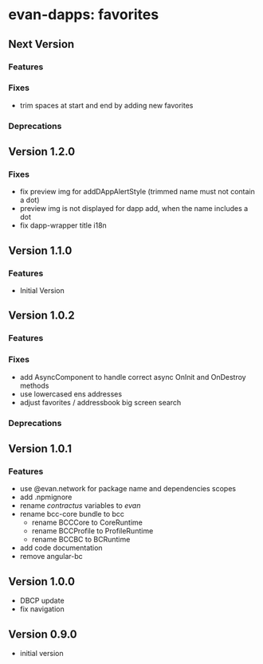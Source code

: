 # evan-dapps: favorites

## Next Version
### Features
### Fixes
- trim spaces at start and end by adding new favorites

### Deprecations

## Version 1.2.0
### Fixes
- fix preview img for addDAppAlertStyle (trimmed name must not contain a dot)
- preview img is not displayed for dapp add, when the name includes a dot
- fix dapp-wrapper title i18n

## Version 1.1.0
### Features
- Initial Version

## Version 1.0.2
### Features
### Fixes
- add AsyncComponent to handle correct async OnInit and OnDestroy methods
- use lowercased ens addresses
- adjust favorites / addressbook big screen search

### Deprecations

## Version 1.0.1
### Features
- use @evan.network for package name and dependencies scopes
- add .npmignore
- rename *contractus* variables to *evan*
- rename bcc-core bundle to bcc
  - rename BCCCore to CoreRuntime
  - rename BCCProfile to ProfileRuntime
  - rename BCCBC to BCRuntime
- add code documentation
- remove angular-bc

## Version 1.0.0
- DBCP update
- fix navigation

## Version 0.9.0
- initial version